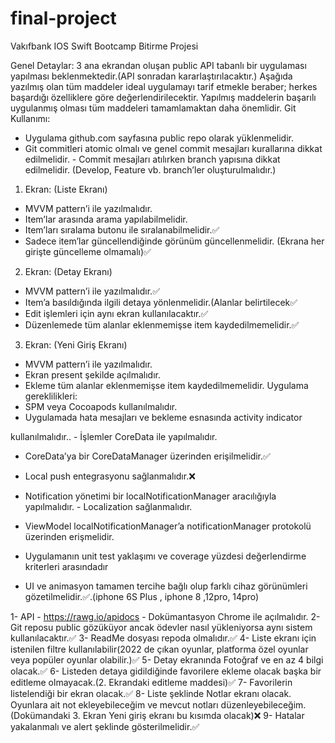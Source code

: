 # final-project

Vakıfbank IOS Swift Bootcamp Bitirme Projesi

Genel Detaylar:
3 ana ekrandan oluşan public API tabanlı bir uygulaması yapılması beklenmektedir.(API
sonradan kararlaştırılacaktır.)
Aşağıda yazılmış olan tüm maddeler ideal uygulamayı tarif etmekle beraber; herkes
başardığı özelliklere göre değerlendirilecektir.
Yapılmış maddelerin başarılı uygulanmış olması tüm maddeleri tamamlamaktan daha
önemlidir.
Git Kullanımı:
- Uygulama github.com sayfasına public repo olarak yüklenmelidir.
- Git commitleri atomic olmalı ve genel commit mesajları kurallarına dikkat
edilmelidir. - Commit mesajları atılırken branch yapısına dikkat edilmelidir.
(Develop, Feature vb. branch’ler oluşturulmalıdır.)
1. Ekran: (Liste Ekranı)
- MVVM pattern’i ile yazılmalıdır.
- Item’lar arasında arama yapılabilmelidir.
- Item’ları sıralama butonu ile sıralanabilmelidir.✅
- Sadece item’lar güncellendiğinde görünüm güncellenmelidir. (Ekrana her
girişte güncelleme olmamalı)✅
2. Ekran: (Detay Ekranı)
- MVVM pattern’i ile yazılmalıdır.✅
- Item’a basıldığında ilgili detaya yönlenmelidir.(Alanlar belirtilecek✅
- Edit işlemleri için aynı ekran kullanılacaktır.✅
- Düzenlemede tüm alanlar eklenmemişse item kaydedilmemelidir.✅
3. Ekran: (Yeni Giriş Ekranı)
- MVVM pattern’i ile yazılmalıdır.
- Ekran present şekilde açılmalıdır.
- Ekleme tüm alanlar eklenmemişse item kaydedilmemelidir.
Uygulama gereklilikleri:
- SPM veya Cocoapods kullanılmalıdır.
- Uygulamada hata mesajları ve bekleme esnasında activity indicator

kullanılmalıdır.. - İşlemler CoreData ile yapılmalıdır.
- CoreData’ya bir CoreDataManager üzerinden erişilmelidir.✅


- Local push entegrasyonu sağlanmalıdır.❌
- Notification yönetimi bir localNotificationManager aracılığıyla
yapılmalıdır. - Localization sağlanmalıdır.
- ViewModel localNotificationManager’a notificationManager protokolü üzerinden
erişmelidir.


- Uygulamanın unit test yaklaşımı ve coverage yüzdesi değerlendirme kriterleri
arasındadır
- UI ve animasyon tamamen tercihe bağlı olup farklı cihaz görünümleri
gözetilmelidir.✅.(iphone 6S Plus , iphone 8 ,12pro, 14pro)

1- API - https://rawg.io/apidocs - Dokümantasyon Chrome ile açılmalıdır.
2- Git reposu public gözüküyor ancak ödevler nasıl yükleniyorsa aynı sistem kullanılacaktır.✅
3- ReadMe dosyası repoda olmalıdır.✅
4- Liste ekranı için istenilen filtre kullanılabilir(2022 de çıkan oyunlar, platforma özel
oyunlar veya popüler oyunlar olabilir.)✅
5- Detay ekranında Fotoğraf ve en az 4 bilgi olacak.✅
6- Listeden detaya gidildiğinde favorilere ekleme olacak başka bir editleme olmayacak.(2.
Ekrandaki editleme maddesi)✅
7- Favorilerin listelendiği bir ekran olacak.✅
8- Liste şeklinde Notlar ekranı olacak. Oyunlara ait not ekleyebileceğim ve mevcut notları
düzenleyebileceğim.(Dokümandaki 3. Ekran Yeni giriş ekranı bu kısımda olacak)❌
9- Hatalar yakalanmalı ve alert şeklinde gösterilmelidir.✅
